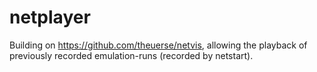 # netplayer
Building on https://github.com/theuerse/netvis, allowing the playback of previously recorded emulation-runs (recorded by netstart).
